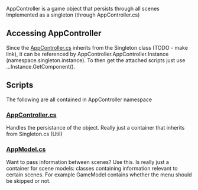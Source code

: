 AppController is a game object that persists through all scenes
Implemented as a singleton (through AppController.cs)

## Accessing AppController
Since the [AppController.cs](AppController/AppController.cs) inherits from the Singleton class (TODO - make link), it can be referenced by AppController.AppController.Instance (namespace.singleton.instance).
To then get the attached scripts just use ...Instance.GetComponent().

## Scripts
The following are all contained in AppController namespace

### [AppController.cs](AppController/AppController.cs)
Handles the persistance of the object.
Really just a container that inherits from Singleton.cs (Util)


### [AppModel.cs](AppController/AppModel.cs)
Want to pass information between scenes? Use this.
Is really just a container for scene models: classes containing information relevant to certain scenes. For example GameModel contains whether the menu should be skipped or not.



